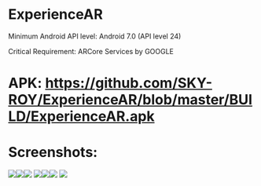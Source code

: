 # ExperienceAR
Minimum Android API level: Android 7.0 (API level 24)

Critical Requirement: ARCore Services by GOOGLE

# APK: https://github.com/SKY-ROY/ExperienceAR/blob/master/BUILD/ExperienceAR.apk

# Screenshots:
<img src="Builds/Screenshots/1"><img src="Builds/Screenshots/2"><img src="Builds/Screenshots/3">
<img src="Builds/Screenshots/4"><img src="Builds/Screenshots/5"><img src="Builds/Screenshots/6">
<img src="Builds/Screenshots/7"> 
